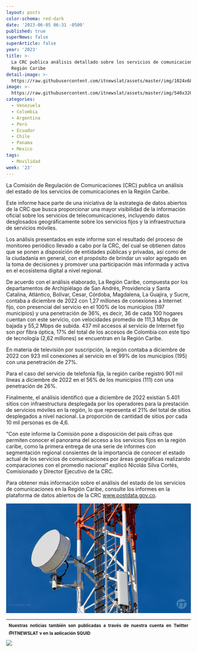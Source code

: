 ```yaml
---
layout: posts
color-schema: red-dark
date: '2023-06-05 06:31 -0500'
published: true
superNews: false
superArticle: false
year: '2023'
title: >-
  La CRC publica análisis detallado sobre los servicios de comunicaciones en la
  Región Caribe
detail-image: >-
  https://raw.githubusercontent.com/itnewslat/assets/master/img/1024x680/Telecomunicacion-g.jpg
image: >-
  https://raw.githubusercontent.com/itnewslat/assets/master/img/540x320/Telecomunicacion-p.jpg
categories:
  - Venezuela
  - Colombia
  - Argentina
  - Perú
  - Ecuador
  - Chile
  - Panama
  - Mexico
tags:
  - Movilidad
week: '23'
---
```

La Comisión de Regulación de Comunicaciones (CRC) publica un análisis del estado de los servicios de comunicaciones en la Región Caribe.  

Este informe hace parte de una iniciativa de la estrategia de datos abiertos de la CRC que busca proporcionar una mayor visibilidad de la información oficial sobre los servicios de telecomunicaciones, incluyendo datos desglosados geográficamente sobre los servicios fijos y la infraestructura de servicios móviles.
 
Los análisis presentados en este informe son el resultado del proceso de monitoreo periódico llevado a cabo por la CRC, del cual se obtienen datos que se ponen a disposición de entidades públicas y privadas, así como de la ciudadanía en general, con el propósito de brindar un valor agregado en la toma de decisiones y promover una participación más informada y activa en el ecosistema digital a nivel regional.
 
De acuerdo con el análisis elaborado, La Región Caribe, compuesta por los departamentos de Archipiélago de San Andrés, Providencia y Santa Catalina, Atlántico, Bolívar, Cesar, Córdoba, Magdalena, La Guajira, y Sucre, contaba a diciembre de 2022 con 1,27 millones de conexiones a Internet fijo, con presencial del servicio en el 100% de los municipios (197 municipios) y una penetración de 36%, es decir, 36 de cada 100 hogares cuentan con este servicio, con velocidades promedio de 111,3 Mbps de bajada y 55,2 Mbps de subida. 437 mil accesos al servicio de Internet fijo son por fibra óptica, 17% del total de los accesos de Colombia con este tipo de tecnología (2,62 millones) se encuentran en la Región Caribe.
 
En materia de televisión por suscripción, la región contaba a diciembre de 2022 con 923 mil conexiones al servicio en el 99% de los municipios (195) con una penetración de 27%.
 
Para el caso del servicio de telefonía fija, la región caribe registró 901 mil líneas a diciembre de 2022 en el 56% de los municipios (111) con una penetración de 26%.
 
Finalmente, el análisis identificó que a diciembre de 2022 existían 5.401 sitios con infraestructura desplegada por los operadores para la prestación de servicios móviles en la región, lo que representa el 21% del total de sitios desplegados a nivel nacional. La proporción de cantidad de sitios por cada 10 mil personas es de 4,6.
 
“Con este informe la Comisión pone a disposición del país cifras que permiten conocer el panorama del acceso a los servicios fijos en la región caribe, como la primera entrega de una serie de informes con segmentación regional consientes de la importancia de conocer el estado actual de los servicios de comunicaciones por áreas geográficas realizando comparaciones con el promedio nacional” explicó Nicolás Silva Cortés, Comisionado y Director Ejecutivo de la CRC.
 
Para obtener más información sobre el análisis del estado de los servicios de comunicaciones en la Región Caribe, consulte los informes en la plataforma de datos abiertos de la CRC www.postdata.gov.co.

![](https://raw.githubusercontent.com/itnewslat/assets/master/img/540x320/Telecomunicacion-p.jpg)

<table style="height: 42px;" width="569">
<tbody>
<tr>
<td style="text-align: justify;"><sub><strong>Nuestras noticias también son publicadas a través de nuestra cuenta en Twitter <a href="https://twitter.com/itnewslat?lang=es">@ITNEWSLAT</a> y en la aplicación <a href="https://squidapp.co/en/">SQUID</a></strong></sub></td>
</tr>
</tbody>
</table>
<img src="https://tracker.metricool.com/c3po.jpg?hash=56f88a41e39ab42c063cc51676587a04"/>